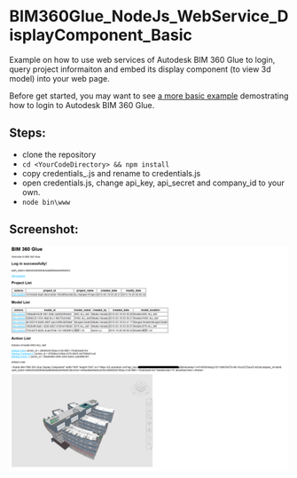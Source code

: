 # BIM360Glue_NodeJs_WebService_DisplayComponent_Basic
Example on how to use web services of Autodesk BIM 360 Glue to login, query project informaiton and embed its display component (to view 3d model) into your web page.

Before get started, you may want to see [a more basic example](https://github.com/lushibi/BIM360Glue_NodeJs_BasicLogin) demostrating how to login to Autodesk BIM 360 Glue.

## Steps:

* clone the repository
* `cd <YourCodeDirectory> && npm install`
* copy credentials_.js and rename to credentials.js
* open credentials.js, change api_key, api_secret and company_id to your own.
* `node bin\www`

## Screenshot:

![Result](https://github.com/lushibi/BIM360Glue_NodeJs_WebService_DisplayComponent_Basic/blob/master/Screenshot.png "Result")
